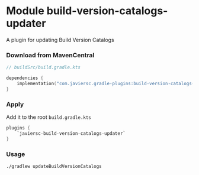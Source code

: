 # Module build-version-catalogs-updater

A plugin for updating Build Version Catalogs

### Download from MavenCentral

```kotlin
// buildSrc/build.gradle.kts

dependencies {
    implementation("com.javiersc.gradle-plugins:build-version-catalogs-updater:$version")
}
```

### Apply

Add it to the root `build.gradle.kts`

```kotlin
plugins {
    `javiersc-build-version-catalogs-updater`
}
```

### Usage

 ```shell
 ./gradlew updateBuildVersionCatalogs

 ```

